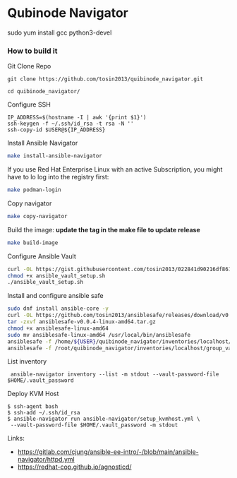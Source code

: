 # Qubinode Navigator

 sudo yum install gcc python3-devel

### How to build it

Git Clone Repo
```
git clone https://github.com/tosin2013/quibinode_navigator.git

cd quibinode_navigator/
```

Configure SSH 
```
IP_ADDRESS=$(hostname -I | awk '{print $1}')
ssh-keygen -f ~/.ssh/id_rsa -t rsa -N ''
ssh-copy-id $USER@${IP_ADDRESS}
```

Install Ansible Navigator
```bash
make install-ansible-navigator
```

If you use Red Hat Enterprise Linux with an active Subscription, you might have to lo log into the registry first:

```bash
make podman-login
```

Copy navigator 
```bash
make copy-navigator
```


Build the image:
**update the tag in the make file to update release**
```bash
make build-image
```

Configure Ansible Vault
```bash
curl -OL https://gist.githubusercontent.com/tosin2013/022841d90216df8617244ab6d6aceaf8/raw/92400b9e459351d204feb67b985c08df6477d7fa/ansible_vault_setup.sh
chmod +x ansible_vault_setup.sh
./ansible_vault_setup.sh
```

Install and configure ansible safe
```bash
sudo dnf install ansible-core -y 
curl -OL https://github.com/tosin2013/ansiblesafe/releases/download/v0.0.4/ansiblesafe-v0.0.4-linux-amd64.tar.gz
tar -zxvf ansiblesafe-v0.0.4-linux-amd64.tar.gz
chmod +x ansiblesafe-linux-amd64 
sudo mv ansiblesafe-linux-amd64 /usr/local/bin/ansiblesafe
ansiblesafe -f /home/${USER}/quibinode_navigator/inventories/localhost/group_vars/control/vault.yml
ansiblesafe -f /root/quibinode_navigator/inventories/localhost/group_vars/control/vault.yml
```

List inventory 
```
 ansible-navigator inventory --list -m stdout --vault-password-file $HOME/.vault_password
```

Deploy KVM Host
```
$ ssh-agent bash
$ ssh-add ~/.ssh/id_rsa
$ ansible-navigator run ansible-navigator/setup_kvmhost.yml \
 --vault-password-file $HOME/.vault_password -m stdout 
```

Links: 
* https://gitlab.com/cjung/ansible-ee-intro/-/blob/main/ansible-navigator/httpd.yml
* https://redhat-cop.github.io/agnosticd/

